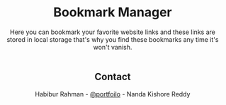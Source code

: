 <!-- PROJECT LOGO -->
<div align="center">
  <h1 align="center">Bookmark Manager</h1>

  <p align="center">
    Here you can bookmark your favorite website links and these links are stored in local storage that's why you find these bookmarks any time it's won't vanish.
    <br />
    <br />
    
## Contact

Habibur Rahman - [@portfoilo](https://nandaportfolio.netlify.app/) - Nanda Kishore Reddy



